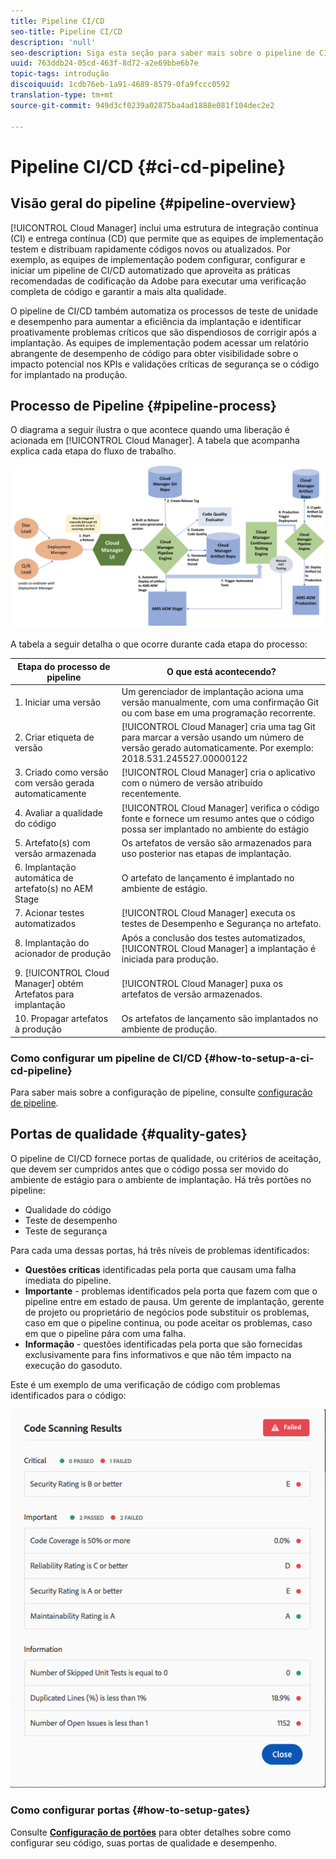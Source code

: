 ```yaml
---
title: Pipeline CI/CD
seo-title: Pipeline CI/CD
description: 'null'
seo-description: Siga esta seção para saber mais sobre o pipeline de CI/CD, que lida com implantações para o palco e produção no Cloud Manager.
uuid: 763ddb24-05cd-463f-8d72-a2e69bbe6b7e
topic-tags: introdução
discoiquuid: 1cdb76eb-1a91-4689-8579-0fa9fccc0592
translation-type: tm+mt
source-git-commit: 949d3cf0239a02875ba4ad1888e081f104dec2e2

---
```



# Pipeline CI/CD {#ci-cd-pipeline}

## Visão geral do pipeline {#pipeline-overview}

[!UICONTROL Cloud Manager] inclui uma estrutura de integração contínua (CI) e entrega contínua (CD) que permite que as equipes de implementação testem e distribuam rapidamente códigos novos ou atualizados. Por exemplo, as equipes de implementação podem configurar, configurar e iniciar um pipeline de CI/CD automatizado que aproveita as práticas recomendadas de codificação da Adobe para executar uma verificação completa de código e garantir a mais alta qualidade.

O pipeline de CI/CD também automatiza os processos de teste de unidade e desempenho para aumentar a eficiência da implantação e identificar proativamente problemas críticos que são dispendiosos de corrigir após a implantação. As equipes de implementação podem acessar um relatório abrangente de desempenho de código para obter visibilidade sobre o impacto potencial nos KPIs e validações críticas de segurança se o código for implantado na produção.

## Processo de Pipeline {#pipeline-process}

O diagrama a seguir ilustra o que acontece quando uma liberação é acionada em [!UICONTROL Cloud Manager]. A tabela que acompanha explica cada etapa do fluxo de trabalho.

![](assets/screen_shot_2018-05-30at82457pm.png)

A tabela a seguir detalha o que ocorre durante cada etapa do processo:

| Etapa do processo de pipeline | O que está acontecendo? |
|---|---|
| 1. Iniciar uma versão | Um gerenciador de implantação aciona uma versão manualmente, com uma confirmação Git ou com base em uma programação recorrente. |
| 2. Criar etiqueta de versão | [!UICONTROL Cloud Manager] cria uma tag Git para marcar a versão usando um número de versão gerado automaticamente. Por exemplo: 2018.531.245527.00000122 |
| 3. Criado como versão com versão gerada automaticamente | [!UICONTROL Cloud Manager] cria o aplicativo com o número de versão atribuído recentemente. |
| 4. Avaliar a qualidade do código | [!UICONTROL Cloud Manager] verifica o código fonte e fornece um resumo antes que o código possa ser implantado no ambiente do estágio |
| 5. Artefato(s) com versão armazenada | Os artefatos de versão são armazenados para uso posterior nas etapas de implantação. |
| 6. Implantação automática de artefato(s) no AEM Stage | O artefato de lançamento é implantado no ambiente de estágio. |
| 7. Acionar testes automatizados | [!UICONTROL Cloud Manager] executa os testes de Desempenho e Segurança no artefato. |
| 8. Implantação do acionador de produção | Após a conclusão dos testes automatizados, [!UICONTROL Cloud Manager] a implantação é iniciada para produção. |
| 9. [!UICONTROL Cloud Manager] obtém Artefatos para implantação | [!UICONTROL Cloud Manager] puxa os artefatos de versão armazenados. |
| 10. Propagar artefatos à produção | Os artefatos de lançamento são implantados no ambiente de produção. |

### Como configurar um pipeline de CI/CD {#how-to-setup-a-ci-cd-pipeline}

Para saber mais sobre a configuração de pipeline, consulte [configuração de pipeline](configuring-pipeline.md).

## Portas de qualidade {#quality-gates}

O pipeline de CI/CD fornece portas de qualidade, ou critérios de aceitação, que devem ser cumpridos antes que o código possa ser movido do ambiente de estágio para o ambiente de implantação. Há três portões no pipeline:

* Qualidade do código
* Teste de desempenho
* Teste de segurança

Para cada uma dessas portas, há três níveis de problemas identificados:

* **Questões críticas** identificadas pela porta que causam uma falha imediata do pipeline.
* **Importante** - problemas identificados pela porta que fazem com que o pipeline entre em estado de pausa. Um gerente de implantação, gerente de projeto ou proprietário de negócios pode substituir os problemas, caso em que o pipeline continua, ou pode aceitar os problemas, caso em que o pipeline pára com uma falha.
* **Informação** - questões identificadas pela porta que são fornecidas exclusivamente para fins informativos e que não têm impacto na execução do gasoduto.

Este é um exemplo de uma verificação de código com problemas identificados para o código:

![](assets/quality-gate-failed.png)

### Como configurar portas {#how-to-setup-gates}

Consulte **[Configuração de portões](configuring-pipeline.md)** para obter detalhes sobre como configurar seu código, suas portas de qualidade e desempenho.
